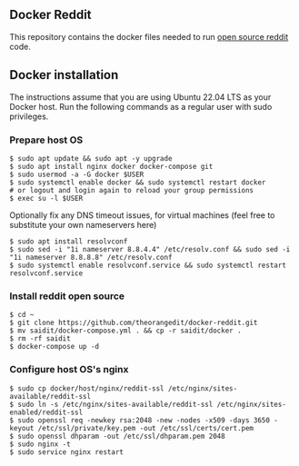 ## Docker Reddit

This repository contains the docker files needed to run [open source reddit](https://github.com/theorangedit/open-source-reddit) code.

## Docker installation

The instructions assume that you are using Ubuntu 22.04 LTS as your Docker host. Run the following commands as a regular user with sudo privileges. 

### Prepare host OS

    $ sudo apt update && sudo apt -y upgrade
    $ sudo apt install nginx docker docker-compose git
    $ sudo usermod -a -G docker $USER
    $ sudo systemctl enable docker && sudo systemctl restart docker
    # or logout and login again to reload your group permissions
    $ exec su -l $USER

Optionally fix any DNS timeout issues, for virtual machines (feel free to substitute your own nameservers here)

    $ sudo apt install resolvconf
    $ sudo sed -i "1i nameserver 8.8.4.4" /etc/resolv.conf && sudo sed -i "1i nameserver 8.8.8.8" /etc/resolv.conf
    $ sudo systemctl enable resolvconf.service && sudo systemctl restart resolvconf.service

### Install reddit open source

    $ cd ~
    $ git clone https://github.com/theorangedit/docker-reddit.git
    $ mv saidit/docker-compose.yml . && cp -r saidit/docker .
    $ rm -rf saidit
    $ docker-compose up -d

### Configure host OS's nginx

    $ sudo cp docker/host/nginx/reddit-ssl /etc/nginx/sites-available/reddit-ssl
    $ sudo ln -s /etc/nginx/sites-available/reddit-ssl /etc/nginx/sites-enabled/reddit-ssl
    $ sudo openssl req -newkey rsa:2048 -new -nodes -x509 -days 3650 -keyout /etc/ssl/private/key.pem -out /etc/ssl/certs/cert.pem
    $ sudo openssl dhparam -out /etc/ssl/dhparam.pem 2048
    $ sudo nginx -t
    $ sudo service nginx restart